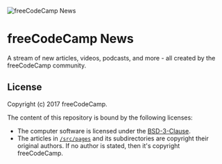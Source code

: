 ![freeCodeCamp News](https://s3.amazonaws.com/freecodecamp/wide-social-banner.png)

# freeCodeCamp News

A stream of new articles, videos, podcasts, and more - all created by the freeCodeCamp community.

## License

Copyright (c) 2017 freeCodeCamp.

The content of this repository is bound by the following licenses:

* The computer software is licensed under the [BSD-3-Clause](./LICENSE.md).
* The articles in [`/src/pages`](/src/pages) and its subdirectories are copyright their original authors. If no author is stated, then it's copyright freeCodeCamp.
